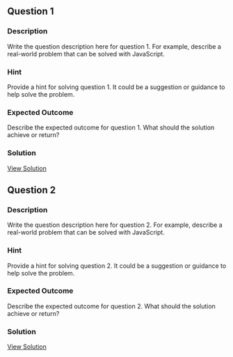 
## Question 1

### Description
Write the question description here for question 1. For example, describe a real-world problem that can be solved with JavaScript.

### Hint
Provide a hint for solving question 1. It could be a suggestion or guidance to help solve the problem.

### Expected Outcome
Describe the expected outcome for question 1. What should the solution achieve or return?

### Solution
<a href="./solutions/Solution1.js" target="_blank">View Solution</a>  

## Question 2

### Description
Write the question description here for question 2. For example, describe a real-world problem that can be solved with JavaScript.

### Hint
Provide a hint for solving question 2. It could be a suggestion or guidance to help solve the problem.

### Expected Outcome
Describe the expected outcome for question 2. What should the solution achieve or return?

### Solution
<a href="./solutions/Solution2.js" target="_blank">View Solution</a>  